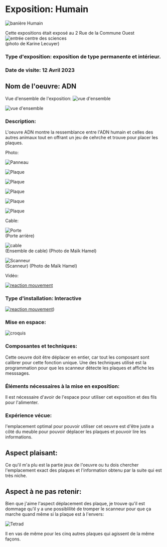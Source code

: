 # Exposition: Humain

![banière Humain](/centre_sciences/media/humain/ADN_nom_exposition.jpg)

Cette expositions était exposé au 2 Rue de la Commune Ouest
![entrée centre des sciences](/centre_sciences/media/centre_des_sciences_entre.png) <br>
(photo de Karine Lecuyer)

### Type d'exposition: exposition de type permanente et intérieur.

### Date de visite: 12 Avril 2023

## Nom de l'oeuvre: ADN

Vue d'ensemble de l'exposition:
![vue d'ensemble](/centre_sciences/media/humain/ADN_vue_ensemble_vide.jpg) 

![vue d'ensemble](/centre_sciences/media/humain/ADN_vue_ensemble_plein.jpg) 

### Description: 
L'oeuvre ADN montre la ressemblance entre l'ADN humain et celles des autres animaux tout en offrant un jeu de cehrche et trouve pour placer les plaques.

Photo:

![Panneau](/centre_sciences/media/humain/ADN_panneau_information.jpg)

![Plaque](/centre_sciences/media/humain/ADN_plaque_SSB.jpg)

![Plaque](/centre_sciences/media/humain/ADN_plaque_aigle.jpg)

![Plaque](/centre_sciences/media/humain/ADN_plaque_chien.jpg)

![Plaque](/centre_sciences/media/humain/ADN_plaque_micro_champignon.jpg)

![Plaque](/centre_sciences/media/humain/ADN_plaque_mouche.jpg)

Cable:

![Porte](/centre_sciences/media/humain/ADN_porte_cable.jpg) <br>
(Porte arrière)

![cable](/centre_sciences/media/humain/ADN_cable_MH.png) <br>
(Ensemble de cable)
(Photo de Maïk Hamel)

![Scanneur](/centre_sciences/media/humain/ADN_scanneur_MH.png) <br>
(Scanneur)
(Photo de Maïk Hamel)

Vidéo:

[![reaction mouvement](http://img.youtube.com/vi/96q8DF_y0PM/0.jpg)](https://youtu.be/96q8DF_y0PM)

### Type d'installation: Interactive 

[![reaction mouvement](http://img.youtube.com/vi/96q8DF_y0PM/0.jpg)](https://youtu.be/96q8DF_y0PM))

### Mise en espace:

![croquis](/centre_sciences/media/humain/ADN_croquis.jpeg)

### Composantes et techniques: 

Cette oeuvre doit être déplacer en entier, car tout les composant sont calibrer pour cette fonction unique.
Une des techniques utilisé est la programmation pour que les scanneur détecte les plaques et affiche les messsages.

### Éléments nécessaires à la mise en exposition:

Il est nécessaire d'avoir de l'espace pour utiliser cet exposition et des fils pour l'alimenter.

### Expérience vécue:

l'emplacement optimal pour pouvoir utiliser cet oeuvre est d'être juste a côté du meuble pour pouvoir déplacer les plaques et pouvoir lire les informations.


## Aspect plaisant:

Ce qu'il m'a plu est la partie jeux de l'oeuvre ou tu dois chercher l'emplacement exact des plaques et l'information obtenu par la suite qui est très niche.

## Aspect à ne pas retenir:

Bien que j'aime l'aspect déplacement des plaque, je trouve qu'il est dommage qu'il y a une possiblilité de tromper le scanneur pour que ça marche quand même si la plaque est à l'envers:

![Tetrad](/centre_sciences/media/humain/ADN_plaque_defaut.jpg)

Il en vas de même pour les cinq autres plaques qui agissent de la même façons.
